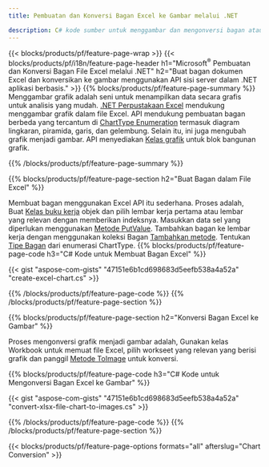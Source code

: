 ```yaml
---
title: Pembuatan dan Konversi Bagan Excel ke Gambar melalui .NET

description: C# kode sumber untuk menggambar dan mengonversi bagan atau diagram di Microsoft Excel menggunakan .NET Pustaka. 
---
```

{{< blocks/products/pf/feature-page-wrap >}}
{{< blocks/products/pf/i18n/feature-page-header h1="Microsoft<sup>&reg;</sup> Pembuatan dan Konversi Bagan File Excel melalui .NET" h2="Buat bagan dokumen Excel dan konversikan ke gambar menggunakan API sisi server dalam .NET aplikasi berbasis." >}}
{{% blocks/products/pf/feature-page-summary %}}
Menggambar grafik adalah seni untuk menampilkan data secara grafis untuk analisis yang mudah. [.NET Perpustakaan Excel](/cells/net/) mendukung menggambar grafik dalam file Excel. API mendukung pembuatan bagan berbeda yang tercantum di [ChartType Enumeration](https://reference.aspose.com/cells/net/aspose.cells.charts/charttype) termasuk diagram lingkaran, piramida, garis, dan gelembung. Selain itu, ini juga mengubah grafik menjadi gambar. API menyediakan [Kelas grafik](https://reference.aspose.com/cells/net/aspose.cells.charts) untuk blok bangunan grafik.

{{% /blocks/products/pf/feature-page-summary %}}

{{% blocks/products/pf/feature-page-section h2="Buat Bagan dalam File Excel" %}}

Membuat bagan menggunakan Excel API itu sederhana. Proses adalah, Buat [Kelas buku kerja](https://reference.aspose.com/cells/net/aspose.cells/workbook) objek dan pilih lembar kerja pertama atau lembar yang relevan dengan memberikan indeksnya. Masukkan data sel yang diperlukan menggunakan [Metode PutValue](https://reference.aspose.com/cells/net/aspose.cells/cell/methods/putvalue/index). Tambahkan bagan ke lembar kerja dengan menggunakan koleksi Bagan [Tambahkan metode](https://reference.aspose.com/cells/net/aspose.cells.charts/chartcollection/methods/add). Tentukan [Tipe Bagan](https://reference.aspose.com/cells/net/aspose.cells.charts/charttype) dari enumerasi ChartType.
{{% blocks/products/pf/feature-page-code h3="C# Kode untuk Membuat Bagan Excel" %}}

{{< gist "aspose-com-gists" "47151e6b1cd698683d5eefb538a4a52a" "create-excel-chart.cs" >}}

{{% /blocks/products/pf/feature-page-code %}}
{{% /blocks/products/pf/feature-page-section %}}


{{% blocks/products/pf/feature-page-section h2="Konversi Bagan Excel ke Gambar" %}}

Proses mengonversi grafik menjadi gambar adalah, Gunakan kelas Workbook untuk memuat file Excel, pilih workseet yang relevan yang berisi grafik dan panggil [Metode ToImage](https://reference.aspose.com/cells/net/aspose.cells.charts.chart/toimage/methods/7) untuk konversi.

{{% blocks/products/pf/feature-page-code h3="C# Kode untuk Mengonversi Bagan Excel ke Gambar" %}}

{{< gist "aspose-com-gists" "47151e6b1cd698683d5eefb538a4a52a" "convert-xlsx-file-chart-to-images.cs" >}}

{{% /blocks/products/pf/feature-page-code %}}
{{% /blocks/products/pf/feature-page-section %}}

{{< blocks/products/pf/feature-page-options formats="all" afterslug="Chart Conversion" >}}
